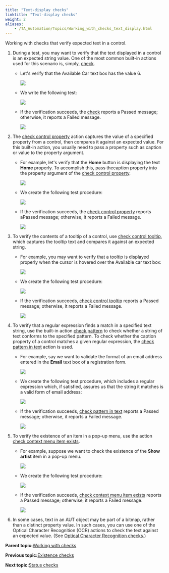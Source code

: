 ```yaml
--- 
title: "Text-display checks"
linktitle: "Text-display checks"
weight: 2
aliases: 
    - /TA_Automation/Topics/Working_with_checks_text_display.html
---
```


Working with checks that verify expected text in a control.

1.  During a test, you may want to verify that the text displayed in a control is an expected string value. One of the most common built-in actions used for this scenario is, simply, [check](bia_check.html).
    -   Let's verify that the Available Car text box has the value 6.

        ![](/images//Images/bia_check_aut.png)

    -   We write the following test:

        ![](/images//Images/bia_check_pgm.png)

    -   If the verification succeeds, the [check](bia_check.html) reports a Passed message; otherwise, it reports a Failed message.

        ![](/images//Images/bia_check_res.png)

2.  The [check control property](bia_check_control_property.html) action captures the value of a specified property from a control, then compares it against an expected value. For this built-in action, you usually need to pass a property such as caption or value to the property argument.
    -   For example, let's verify that the **Home** button is displaying the text **Home** properly. To accomplish this, pass thecaption property into the property argument of the [check control property](bia_check_control_property.html).

        ![](/images//Images/bia_check_control_property_caption_aut.png)

    -   We create the following test procedure:

        ![](/images//Images/bia_check_control_property_caption_pgm.png)

    -   If the verification succeeds, the [check control property](bia_check_control_property.html) reports aPassed message; otherwise, it reports a Failed message.

        ![](/images//Images/bia_check_control_property_caption_res.png)

3.  To verify the contents of a tooltip of a control, use [check control tooltip](bia_check_control_tooltip.html), which captures the tooltip text and compares it against an expected string.
    -   For example, you may want to verify that a tooltip is displayed properly when the cursor is hovered over the Available car text box:

        ![](/images//Images/bia_check_control_tooltip_aut.png)

    -   We create the following test procedure:

        ![](/images//Images/bia_check_control_tooltip_pgm.png)

    -   If the verification succeeds, [check control tooltip](bia_check_control_tooltip.html) reports a Passed message; otherwise, it reports a Failed message.

        ![](/images//Images/bia_check_control_tooltip_res.png)

4.  To verify that a regular expression finds a match in a specified text string, use the built-in action [check pattern](bia_check_pattern.html) to check whether a string of text conforms to the specified pattern. To check whether the caption property of a control matches a given regular expression, the [check pattern in text](bia_check_pattern_in_text.html) action is used.
    -   For example, say we want to validate the format of an email address entered in the **Email** text box of a registration form.

        ![](/images//Images/bia_check_pattern_in_text_aut.png)

    -   We create the following test procedure, which includes a regular expression which, if satisfied, assures us that the string it matches is a valid form of email address:

        ![](/images//Images/bia_check_pattern_in_text_pgm.png)

    -   If the verification succeeds, [check pattern in text](bia_check_pattern_in_text.html) reports a Passed message; otherwise, it reports a Failed message.

        ![](/images//Images/bia_check_pattern_in_text_res.png)

5.  To verify the existence of an item in a pop-up menu, use the action [check context menu item exists](bia_check_context_menu_item_exists.html).
    -   For example, suppose we want to check the existence of the **Show artist** item in a pop-up menu.

        ![](/images//Images/bia_check_context_menu_item_exists_aut.png)

    -   We create the following test procedure:

        ![](/images//Images/bia_check_context_menu_item_exists_pgm.png)

    -   If the verification succeeds, [check context menu item exists](bia_check_context_menu_item_exists.html) reports a Passed message; otherwise, it reports a Failed message.

        ![](/images//Images/bia_check_context_menu_item_exists_res.png)

6.  In some cases, text in an AUT object may be part of a bitmap, rather than a distinct property value. In such cases, you can use one of the Optical Character Recognition \(OCR\) actions to check the text against an expected value. \(See [Optical Character Recognition checks](Working_with_checks_OCR.html).\)

**Parent topic:**[Working with checks](/TA_Automation/Topics/Automation_model_working_with_checks.html)

**Previous topic:**[Existence checks](/TA_Automation/Topics/Working_with_checks_existence.html)

**Next topic:**[Status checks](/TA_Automation/Topics/Working_with_checks_status.html)

